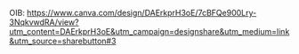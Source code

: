 OIB: https://www.canva.com/design/DAErkprH3oE/7cBFQe900Lry-3NqkvwdRA/view?utm_content=DAErkprH3oE&utm_campaign=designshare&utm_medium=link&utm_source=sharebutton#3
